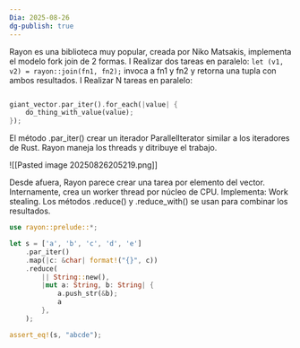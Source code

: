 ```yaml
---
Dia: 2025-08-26
dg-publish: true
---
```

Rayon es una biblioteca muy popular, creada por Niko Matsakis,
implementa el modelo fork join de 2 formas.
I Realizar dos tareas en paralelo:
`let (v1, v2) = rayon::join(fn1, fn2);`
invoca a fn1 y fn2 y retorna una tupla con ambos resultados.
I Realizar N tareas en paralelo:
```rust

giant_vector.par_iter().for_each(|value| {
	do_thing_with_value(value);
});
```

El método .par_iter() crear un iterador ParallelIterator similar
a los iteradores de Rust. Rayon maneja los threads y ditribuye
el trabajo.

![[Pasted image 20250826205219.png]]

Desde afuera, Rayon parece crear una tarea por elemento del
vector.
Internamente, crea un worker thread por núcleo de CPU.
Implementa: Work stealing.
Los métodos .reduce() y .reduce_with() se usan para combinar
los resultados.
```rust
use rayon::prelude::*;

let s = ['a', 'b', 'c', 'd', 'e']
    .par_iter()
    .map(|c: &char| format!("{}", c))
    .reduce(
        || String::new(),
        |mut a: String, b: String| {
            a.push_str(&b);
            a
        },
    );

assert_eq!(s, "abcde");

```
